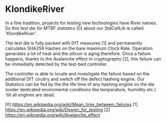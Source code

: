 # KlondikeRiver

In a fine tradition, projects for testing new technologies have River names.
So this test die for MTBF statistics [0] about our StdCellLib is called 'KlondikeRiver'. 

The test die is fully packed with DfT measures [1] and permanently calculates SHA256 Hashes on the bare maximum Clock Rate. Operation generates a lot of heat and the silicon is aging therefore. Once a failure happens, thanks to the Avalanche effect in cryptography [2], this failure can be immediatly detected by the test-bed controller.

The controller is able to locate and investigate the failure based on the additional DfT ciruitry and switch off the defect hashing engine.
Our Statistics can be fed by the the life time of any hashing engine on the die (under dedicated enviromental conditions like temperature, humidity etc.) 'till all engines are dead.


[0] https://en.wikipedia.org/wiki/Mean_time_between_failures
[1] https://en.wikipedia.org/wiki/Design_for_testing
[2] https://en.wikipedia.org/wiki/Avalanche_effect
